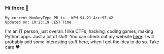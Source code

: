 ### Hi there 👋
<!-- PB START -->
```
My current MonkeyType PB is - WPM:94.21 Acc:97.42
Updated on: 10:23:19 CEST Time
```
<!-- PB END -->
I'm an IT person, just overall. I like CTFs, hacking, coding games, making Python apps. Just a lot of stuff.
You can check out my website [here](https://skill3472.github.io/).
I will probably add some interesting stuff here, when I get the idea to do so. Take care ❤️
